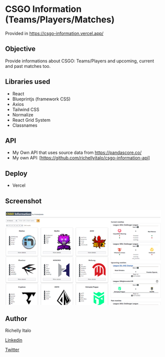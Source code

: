 # CSGO Information (Teams/Players/Matches)
Provided in https://csgo-information.vercel.app/

## Objective

Provide informations about CSGO: Teams/Players and upcoming, current and past matches too.

## Libraries used

- React
- Blueprintjs (framework CSS)
- Axios
- Tailwind CSS
- Normalize
- React Grid System
- Classnames

## API
- My Own API that uses source data from https://pandascore.co/
- My own API: [https://github.com/richellyitalo/csgo-information-api]

## Deploy
- Vercel

## Screenshot
![Screenshot](/screenshot.png "Screenshot")

## Author
Richelly Italo

[Linkedin](https://github.com/richellyitalo)

[Twitter](https://twitter.com/richellyItalo)